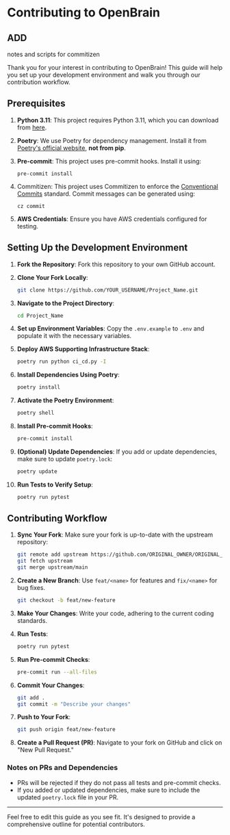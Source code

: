 # Contributing to OpenBrain

## ADD
notes and scripts for commitizen 

Thank you for your interest in contributing to OpenBrain! This guide will help you set up your development environment and walk you through our contribution workflow.

## Prerequisites

1. **Python 3.11**: This project requires Python 3.11, which you can download from [here](https://www.python.org/downloads/).
  
2. **Poetry**: We use Poetry for dependency management. Install it from [Poetry's official website](https://python-poetry.org/docs/#installation), **not from pip**.

3. **Pre-commit**: This project uses pre-commit hooks. Install it using:
    ```
    pre-commit install
    ```
   
4. Commitizen: This project uses Commitizen to enforce the [Conventional Commits](https://www.conventionalcommits.org/en/v1.0.0/) standard. Commit messages can be generated using:
    ```
    cz commit
    ```

4. **AWS Credentials**: Ensure you have AWS credentials configured for testing.

## Setting Up the Development Environment

1. **Fork the Repository**: Fork this repository to your own GitHub account.

1. **Clone Your Fork Locally**:
    ```bash
    git clone https://github.com/YOUR_USERNAME/Project_Name.git
    ```

1. **Navigate to the Project Directory**:
    ```bash
    cd Project_Name
    ```
   
1. **Set up Environment Variables**: Copy the `.env.example` to `.env` and populate it with the necessary variables.

2. **Deploy AWS Supporting Infrastructure Stack**:
    ```bash
    poetry run python ci_cd.py -I
    ```

1. **Install Dependencies Using Poetry**:
    ```bash
    poetry install
    ```

1. **Activate the Poetry Environment**:
    ```bash
    poetry shell
    ```

1. **Install Pre-commit Hooks**:
    ```bash
    pre-commit install
    ```

1. **(Optional) Update Dependencies**: If you add or update dependencies, make sure to update `poetry.lock`:
    ```bash
    poetry update
    ```

1. **Run Tests to Verify Setup**:
    ```bash
    poetry run pytest
    ```

## Contributing Workflow

1. **Sync Your Fork**: Make sure your fork is up-to-date with the upstream repository:
    ```bash
    git remote add upstream https://github.com/ORIGINAL_OWNER/ORIGINAL_REPOSITORY.git
    git fetch upstream
    git merge upstream/main
    ```

2. **Create a New Branch**: Use `feat/<name>` for features and `fix/<name>` for bug fixes.
    ```bash
    git checkout -b feat/new-feature
    ```

3. **Make Your Changes**: Write your code, adhering to the current coding standards.

4. **Run Tests**:
    ```bash
    poetry run pytest
    ```

5. **Run Pre-commit Checks**:
    ```bash
    pre-commit run --all-files
    ```

6. **Commit Your Changes**: 
    ```bash
    git add .
    git commit -m "Describe your changes"
    ```

7. **Push to Your Fork**:
    ```bash
    git push origin feat/new-feature
    ```

8. **Create a Pull Request (PR)**: Navigate to your fork on GitHub and click on "New Pull Request."

### Notes on PRs and Dependencies

- PRs will be rejected if they do not pass all tests and pre-commit checks.
- If you added or updated dependencies, make sure to include the updated `poetry.lock` file in your PR.

---

Feel free to edit this guide as you see fit. It's designed to provide a comprehensive outline for potential contributors.